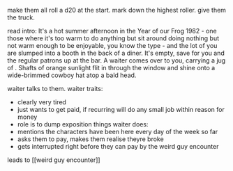 make them all roll a d20 at the start. mark down the highest roller.
give them the truck.

read intro:
It's a hot summer afternoon in the Year of our Frog 1982 - one those where it's too warm to do anything but sit around doing nothing but not warm enough to be enjoyable, you know the type - and the lot of you are slumped into a booth in the back of a diner. It's empty, save for you and the regular patrons up at the bar. 
A waiter comes over to you, carrying a jug of . Shafts of orange sunlight flit in through the window and shine onto a wide-brimmed cowboy hat atop a bald head. 

waiter talks to them. 
waiter traits:
- clearly very tired
- just wants to get paid, if recurring will do any small job within reason for money
- role is to dump exposition
things waiter does:
- mentions the characters have been here every day of the week so far
- asks them to pay, makes them realise theyre broke
- gets interrupted right before they can pay by the weird guy encounter

leads to [[weird guy encounter]]
